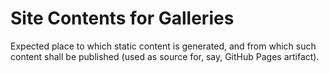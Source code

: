 # Site Contents for Galleries
Expected place to which static content is generated, and from which such content shall be published (used as source for, say, GitHub Pages artifact).